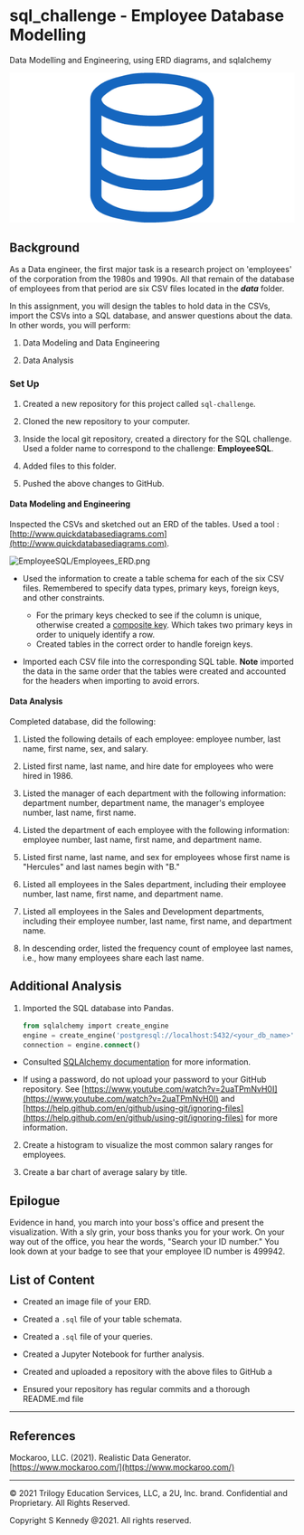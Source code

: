 # sql_challenge - Employee Database Modelling
Data Modelling and Engineering, using ERD diagrams, and sqlalchemy

![sql.png](sql.png)

## Background

As a Data engineer, the first major task is a research project on 'employees' of the corporation from the 1980s and 1990s. All that remain of the database of employees from that period are six CSV files located in the ***data*** folder.

In this assignment, you will design the tables to hold data in the CSVs, import the CSVs into a SQL database, and answer questions about the data. In other words, you will perform:

1. Data Modeling and Data Engineering

2. Data Analysis

### Set Up

1. Created a new repository for this project called `sql-challenge`. 

2. Cloned the new repository to your computer.

3. Inside the local git repository, created a directory for the SQL challenge. Used a folder name to correspond to the challenge: **EmployeeSQL**.

4. Added files to this folder.

5. Pushed the above changes to GitHub.


#### Data Modeling and Engineering

Inspected the CSVs and sketched out an ERD of the tables. Used a tool : [http://www.quickdatabasediagrams.com](http://www.quickdatabasediagrams.com).

![EmployeeSQL/Employees_ERD.png](Employess_ERD.png)

* Used the information to create a table schema for each of the six CSV files. Remembered to specify data types, primary keys, foreign keys, and other constraints.

  * For the primary keys checked to see if the column is unique, otherwise created a [composite key](https://en.wikipedia.org/wiki/Compound_key). Which takes two primary keys in order to uniquely identify a row.
  * Created tables in the correct order to handle foreign keys.

* Imported each CSV file into the corresponding SQL table. **Note** imported the data in the same order that the tables were created and accounted for the headers when importing to avoid errors.

#### Data Analysis

Completed database, did the following:

1. Listed the following details of each employee: employee number, last name, first name, sex, and salary.

2. Listed first name, last name, and hire date for employees who were hired in 1986.

3. Listed the manager of each department with the following information: department number, department name, the manager's employee number, last name, first name.

4. Listed the department of each employee with the following information: employee number, last name, first name, and department name.

5. Listed first name, last name, and sex for employees whose first name is "Hercules" and last names begin with "B."

6. Listed all employees in the Sales department, including their employee number, last name, first name, and department name.

7. Listed all employees in the Sales and Development departments, including their employee number, last name, first name, and department name.

8. In descending order, listed the frequency count of employee last names, i.e., how many employees share each last name.

## Additional Analysis

1. Imported the SQL database into Pandas. 

   ```sql
   from sqlalchemy import create_engine
   engine = create_engine('postgresql://localhost:5432/<your_db_name>')
   connection = engine.connect()
   ```

* Consulted [SQLAlchemy documentation](https://docs.sqlalchemy.org/en/latest/core/engines.html#postgresql) for more information.

* If using a password, do not upload your password to your GitHub repository. See [https://www.youtube.com/watch?v=2uaTPmNvH0I](https://www.youtube.com/watch?v=2uaTPmNvH0I) and [https://help.github.com/en/github/using-git/ignoring-files](https://help.github.com/en/github/using-git/ignoring-files) for more information.

2. Create a histogram to visualize the most common salary ranges for employees.

3. Create a bar chart of average salary by title.

## Epilogue

Evidence in hand, you march into your boss's office and present the visualization. With a sly grin, your boss thanks you for your work. On your way out of the office, you hear the words, "Search your ID number." You look down at your badge to see that your employee ID number is 499942.

## List of Content

* Created an image file of your ERD.

* Created a `.sql` file of your table schemata.

* Created a `.sql` file of your queries.

* Created a Jupyter Notebook for further analysis.

* Created and uploaded a repository with the above files to GitHub a

* Ensured your repository has regular commits and a thorough README.md file


- - -

## References

Mockaroo, LLC. (2021). Realistic Data Generator. [https://www.mockaroo.com/](https://www.mockaroo.com/)

- - -

© 2021 Trilogy Education Services, LLC, a 2U, Inc. brand. Confidential and Proprietary. All Rights Reserved.

Copyright
S Kennedy @2021. All rights reserved.

